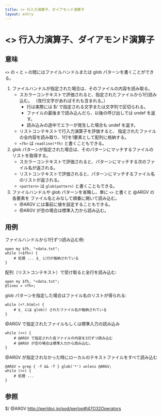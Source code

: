 ```yaml
---
title: <> 行入力演算子、ダイアモンド演算子
layout: entry
---
```


# <> 行入力演算子、ダイアモンド演算子

## 意味

`<>` の `<` と `>` の間にはファイルハンドルまたは glob パターンを書くことができる。

1. ファイルハンドルが指定された場合は、そのファイルの内容を読み取る。
    * スカラーコンテキストで評価されると、指定されたファイルから1行読み込む。
      （改行文字があればそれも含まれる。）
        + 行は実際には $/ で指定される文字または文字列で区切られる。
        + ファイルの最後まで読み込んだら、以後の呼び出しでは undef を返す。
        + 読み込みの途中でエラーが発生した場合も undef を返す。
    * リストコンテキストで行入力演算子を評価すると、
      指定されたファイルの全内容を読み取り、1行を1要素として配列に格納する。
    * `<fh>` は `readline(*fh)` と書くこともできる。
2. glob パターンが指定された場合は、そのパターンにマッチするファイルの
   リストを取得する。
    * スカラーコンテキストで評価されると、パターンにマッチする次のファイル名が返される。
    * リストコンテキストで評価されると、パターンにマッチするファイル名のリストが返される。
    * `<pattern>` は `glob(pattern)` と書くこともできる。
3. ファイルハンドルや glob パターンを省略し、単に `<>` と書くと @ARGV の各要素を
   ファイル名とみなして順番に開いて読み込む。
    * @ARGV には事前に値を設定することもできる。
    * @ARGV が空の場合は標準入力から読み込む。



## 用例

ファイルハンドルから1行ずつ読み込む例:

    open my $fh, "<data.txt";
    while (<$fh>) {
        # 処理 ... $_ に行が格納されている
    }

配列（リストコンテキスト）で受け取ると全行を読み込む:

    open my $fh, "<data.txt";
    @lines = <fh>;


glob パターンを指定した場合はファイル名のリストが得られる:

    while (<*.html>) {
        # $_ には glob() されたファイル名が格納されている
    }

\@ARGV で指定されたファイルもしくは標準入力の読み込み

    while (<>) {
        # @ARGV で指定された各ファイルの内容を1行ずつ読み込む
        # @ARGV が空の場合は標準入力から読み込む。
    }

\@ARGV が指定されなかった時にローカルのテキストファイルをすべて読み込む

    @ARGV = grep { -f && -T } glob('*') unless @ARGV;
    while (<>) {
        # 処理 ...
    }


## 参照

$/
\@ARGV
http://perldoc.jp/pod/perlop#I47O32Operators

